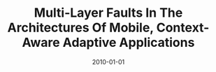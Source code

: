 ---
title: "Multi-Layer Faults In The Architectures Of Mobile, Context-Aware Adaptive Applications"
date: 2010-01-01
venue: ""
paperurl: https://doi.org/10.1016/j.jss.2009.11.005
authors: "Michele Sama, David S Rosenblum, Zhimin Wang and Sebastian G Elbaum"
awards: ""
---